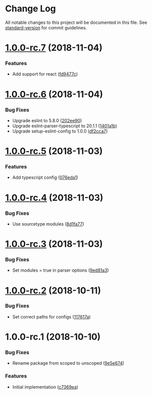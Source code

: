 # Change Log

All notable changes to this project will be documented in this file. See [standard-version](https://github.com/conventional-changelog/standard-version) for commit guidelines.

<a name="1.0.0-rc.7"></a>
# [1.0.0-rc.7](https://github.com/relekang/eslint-config-relekang/compare/v1.0.0-rc.6...v1.0.0-rc.7) (2018-11-04)


### Features

* Add support for react ([fd9477c](https://github.com/relekang/eslint-config-relekang/commit/fd9477c))



<a name="1.0.0-rc.6"></a>
# [1.0.0-rc.6](https://github.com/relekang/eslint-config-relekang/compare/v1.0.0-rc.5...v1.0.0-rc.6) (2018-11-04)


### Bug Fixes

* Upgrade eslint to 5.8.0 ([202ee90](https://github.com/relekang/eslint-config-relekang/commit/202ee90))
* Upgrade eslint-parser-typescript to 20.1.1 ([1401a1b](https://github.com/relekang/eslint-config-relekang/commit/1401a1b))
* Upgrade setup-eslint-config to 1.0.0 ([df2cca7](https://github.com/relekang/eslint-config-relekang/commit/df2cca7))



<a name="1.0.0-rc.5"></a>
# [1.0.0-rc.5](https://github.com/relekang/eslint-config-relekang/compare/v1.0.0-rc.4...v1.0.0-rc.5) (2018-11-03)


### Features

* Add typescript config ([076eda1](https://github.com/relekang/eslint-config-relekang/commit/076eda1))



<a name="1.0.0-rc.4"></a>
# [1.0.0-rc.4](https://github.com/relekang/eslint-config-relekang/compare/v1.0.0-rc.3...v1.0.0-rc.4) (2018-11-03)


### Bug Fixes

* Use sourcetype modules ([8d1fa77](https://github.com/relekang/eslint-config-relekang/commit/8d1fa77))



<a name="1.0.0-rc.3"></a>
# [1.0.0-rc.3](https://github.com/relekang/eslint-config-relekang/compare/v1.0.0-rc.2...v1.0.0-rc.3) (2018-11-03)


### Bug Fixes

* Set modules = true in parser options ([9ed81a3](https://github.com/relekang/eslint-config-relekang/commit/9ed81a3))



<a name="1.0.0-rc.2"></a>
# [1.0.0-rc.2](https://github.com/relekang/eslint-config-relekang/compare/v1.0.0-rc.1...v1.0.0-rc.2) (2018-10-11)


### Bug Fixes

* Set correct paths for configs ([117617a](https://github.com/relekang/eslint-config-relekang/commit/117617a))



<a name="1.0.0-rc.1"></a>
# 1.0.0-rc.1 (2018-10-10)


### Bug Fixes

* Rename package from scoped to unscoped ([9e5e674](https://github.com/relekang/eslint-config-relekang/commit/9e5e674))


### Features

* Initial implementation ([c7369ea](https://github.com/relekang/eslint-config-relekang/commit/c7369ea))
